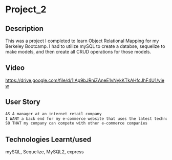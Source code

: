 # Project_2

## Description

This was a project I completed to learn Object Relational Mapping for my Berkeley Bootcamp. I had to utilize mySQL to create a databse,
sequelize to make models, and then create all CRUD operations for those models.

## Video

https://drive.google.com/file/d/1IAp9bJRniZAneE1vNykKTkAHfcJhF4U1/view

## User Story

```md
AS A manager at an internet retail company
I WANT a back end for my e-commerce website that uses the latest technologies
SO THAT my company can compete with other e-commerce companies
```

## Technologies Learnt/used

mySQL, Sequelize, MySQL2, express
